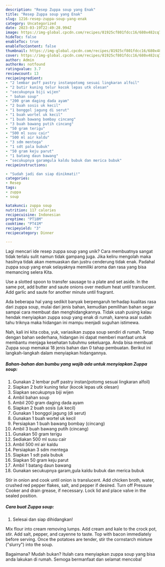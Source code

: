```yaml
---
description: "Resep Zuppa soup yang Enak"
title: "Resep Zuppa soup yang Enak"
slug: 1216-resep-zuppa-soup-yang-enak
category: Uncategorized
date: 2023-03-19T22:49:28.994Z
image: https://img-global.cpcdn.com/recipes/81925cf801fdcc16/680x482cq70/zuppa-soup-foto-resep-utama.jpg
hideToc: false
enableToc: true
enableTocContent: false
thumbnail: https://img-global.cpcdn.com/recipes/81925cf801fdcc16/680x482cq70/zuppa-soup-foto-resep-utama.jpg
cover: https://img-global.cpcdn.com/recipes/81925cf801fdcc16/680x482cq70/zuppa-soup-foto-resep-utama.jpg
author: Admin
authorAv: notfound
ratingvalue: 3.7
reviewcount: 13
recipeingredient:
- "2 lembar puff pastry instanpotomg sesuai lingkaran alfoil"
- "2 butir kuning telur kocok lepas utk olesan"
- "secukupnya biji wijen"
- " bahan soup"
- "200 gram daging dada ayam"
- "2 buah sosis uk kecil"
- "1 bonggol jagung di serut"
- "1 buah wortel uk kecil"
- "1 buah bawang bombay cincang"
- "3 buah bawang putih cincang"
- "50 gram terigu"
- "500 ml susu cair"
- "500 ml air kaldu"
- "3 sdm mentega"
- "1 sdt pala bubuk"
- "50 gram keju parut"
- "1 batang daun bawang"
- "secukupnya garamgula kaldu bubuk dan merica bubuk"
recipeinstructions:

- "Sudah jadi dan siap dinikmati!"
categories:
- Resep
tags:
- zuppa
- soup

katakunci: zuppa soup 
nutrition: 117 calories
recipecuisine: Indonesian
preptime: "PT18M"
cooktime: "PT41M"
recipeyield: "3"
recipecategory: Dinner

---
```





Lagi mencari ide resep zuppa soup yang unik? Cara membuatnya sangat tidak terlalu sulit namun tidak gampang juga. Jika keliru mengolah maka hasilnya tidak akan memuaskan dan justru cenderung tidak enak. Padahal zuppa soup yang enak selayaknya memiliki aroma dan rasa yang bisa memancing selera Kita.





Use a slotted spoon to transfer sausage to a plate and set aside. In the same pot, add butter and saute onions over medium heat until translucent. Add garlic and saute for another minute until fragrant.

Ada beberapa hal yang sedikit banyak berpengaruh terhadap kualitas rasa dari zuppa soup, mulai dari jenis bahan, kemudian pemilihan bahan segar sampai cara membuat dan menghidangkannya. Tidak usah pusing kalau hendak menyiapkan zuppa soup yang enak di rumah, karena asal sudah tahu triknya maka hidangan ini mampu menjadi suguhan istimewa.






Nah, kali ini kita coba, yuk, variasikan zuppa soup sendiri di rumah. Tetap dengan bahan sederhana, hidangan ini dapat memberi manfaat untuk membantu menjaga kesehatan tubuhmu sekeluarga. Anda bisa membuat Zuppa soup memakai 18 jenis bahan dan 0 tahap pembuatan. Berikut ini langkah-langkah dalam menyiapkan hidangannya.

<!--inarticleads1-->

##### Bahan-bahan dan bumbu yang wajib ada untuk menyiapkan Zuppa soup:

1. Gunakan 2 lembar puff pastry instan(potomg sesuai lingkaran alfoil)
1. Siapkan 2 butir kuning telur (kocok lepas utk olesan)
1. Siapkan secukupnya biji wijen
1. Ambil  bahan soup
1. Ambil 200 gram daging dada ayam
1. Siapkan 2 buah sosis (uk kecil)
1. Gunakan 1 bonggol jagung (di serut)
1. Gunakan 1 buah wortel uk kecil
1. Persiapkan 1 buah bawang bombay (cincang)
1. Ambil 3 buah bawang putih (cincang)
1. Gunakan 50 gram terigu
1. Sediakan 500 ml susu cair
1. Ambil 500 ml air kaldu
1. Persiapkan 3 sdm mentega
1. Siapkan 1 sdt pala bubuk
1. Siapkan 50 gram keju parut
1. Ambil 1 batang daun bawang
1. Gunakan secukupnya garam,gula kaldu bubuk dan merica bubuk


Stir in onion and cook until onion is translucent. Add chicken broth, water, crushed red pepper flakes, salt, and pepper if desired. Turn off Pressure Cooker and drain grease, if necessary. Lock lid and place valve in the sealed position. 

<!--inarticleads2-->

##### Cara buat Zuppa soup:


1. Selesai dan siap dihidangkan!

Mix flour into cream removing lumps. Add cream and kale to the crock pot, stir. Add salt, pepper, and cayenne to taste. Top with bacon immediately before serving. Once the potatoes are tender, stir the cornstarch mixture (&#34;slurry&#34;) into the soup. 

Bagaimana? Mudah bukan? Itulah cara menyiapkan zuppa soup yang bisa anda lakukan di rumah. Semoga bermanfaat dan selamat mencoba!
